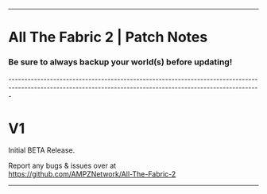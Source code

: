 ------------------------------------------------------------------------------------------------------------------------------------------------------------- 
# All The Fabric 2 | Patch Notes
<h3>Be sure to always backup your world(s) before updating!</h3>
-------------------------------------------------------------------------------------------------------------------------------------------------------------
<h1>V1</h1>

Initial BETA Release.

Report any bugs & issues over at<br>
https://github.com/AMPZNetwork/All-The-Fabric-2

---------------------------------------------------------------------------------
